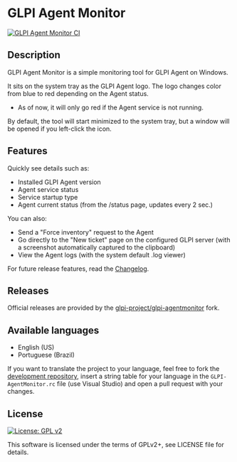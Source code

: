 # GLPI Agent Monitor

[![GLPI Agent Monitor CI](https://github.com/glpi-project/glpi-agentmonitor/actions/workflows/glpi-agentmonitor-ci.yml/badge.svg)](https://github.com/glpi-project/glpi-agentmonitor/actions/workflows/glpi-agentmonitor-ci.yml)

## Description

GLPI Agent Monitor is a simple monitoring tool for GLPI Agent on Windows.

It sits on the system tray as the GLPI Agent logo. The logo changes color
from blue to red depending on the Agent status.
 - As of now, it will only go red if the Agent service is not running.

By default, the tool will start minimized to the system tray, but a
window will be opened if you left-click the icon.

## Features

Quickly see details such as:
 - Installed GLPI Agent version
 - Agent service status
 - Service startup type 
 - Agent current status (from the /status page, updates every 2 sec.)

You can also:
  - Send a "Force inventory" request to the Agent
  - Go directly to the "New ticket" page on the configured GLPI server (with a screenshot automatically captured to the clipboard)
  - View the Agent logs (with the system default .log viewer)

For future release features, read the [Changelog](CHANGES).

## Releases

Official releases are provided by the [glpi-project/glpi-agentmonitor](https://github.com/glpi-project/glpi-agentmonitor) fork.

## Available languages

 - English (US)
 - Portuguese (Brazil)

If you want to translate the project to your language, feel free to fork the [development repository](https://github.com/redddcyclone/glpi-agentmonitor), insert a string table for your language in the `GLPI-AgentMonitor.rc` file (use Visual Studio) and open a pull request with your changes.

## License

[![License: GPL v2](https://img.shields.io/badge/License-GPL%20v2-blue.svg)](https://www.gnu.org/licenses/old-licenses/gpl-2.0.en.html)

This software is licensed under the terms of GPLv2+, see LICENSE file for
details.
